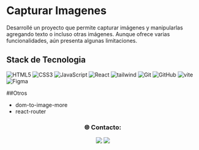 # Capturar Imagenes

Desarrollé un proyecto que permite capturar imágenes y manipularlas agregando texto o incluso otras imágenes. Aunque ofrece varias funcionalidades, aún presenta algunas limitaciones.

## Stack de Tecnologia

![HTML5](https://img.shields.io/badge/-HTML5-%23E44D27?style=flat-square&logo=html5&logoColor=ffffff)
![CSS3](https://img.shields.io/badge/-CSS3-%231572B6?style=flat-square&logo=css3)
![JavaScript](https://img.shields.io/badge/-JavaScript-%23F7DF1C?style=flat-square&logo=javascript&logoColor=000000&labelColor=%23F7DF1C&color=%23FFCE5A)
![React](https://img.shields.io/badge/-React-61DAFB?style=flat-square&logo=react&logoColor=ffffff)
![tailwind](https://img.shields.io/badge/-Tailwind-61DAFB?style=flat-square&logo=tailwindcss&logoColor=000000)
![Git](https://img.shields.io/badge/-Git-%23F05032?style=flat-square&logo=git&logoColor=%23ffffff)
![GitHub](https://img.shields.io/badge/-GitHub-181717?style=flat-square&logo=github)
![vite](https://img.shields.io/badge/-Vite-%23F7DF1C?style=flat-square&logo=vite&logoColor=000000&labelColor=%23F7DF1C&color=%23FFCE5A)
![Figma](https://img.shields.io/badge/-Figma-%23F7DF1C?style=flat-square&logo=figma&logoColor=000000&labelColor=%23F7DF1C&color=%23FFCE5A)

##Otros

* dom-to-image-more
* react-router

<h3 align="center">🌐 Contacto: </h3>
<p align="center">
  <a href="https://www.linkedin.com/in/garciatantajerryanthony/" target="_blank"><img src="https://img.shields.io/badge/LinkedIn-%230077B5.svg?logo=linkedin&logoColor=white"></a>
  <a href="https://pandaasia.github.io/Portafolio-ver-2/" target="_blank"><img src="https://visitcount.itsvg.in/api?id=PandaAsia&icon=0&color=0"></a>   
</p>

